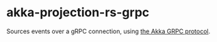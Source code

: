 akka-projection-rs-grpc
===

Sources events over a gRPC connection, using [the Akka GRPC protocol](https://github.com/akka/akka-projection/blob/main/akka-projection-grpc/src/main/protobuf/akka/projection/grpc/event_producer.proto).